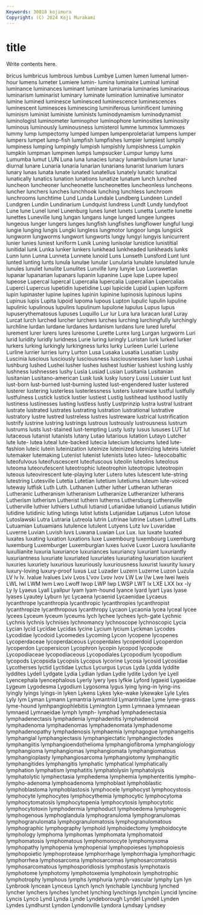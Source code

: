 ```yaml
---
Keywords: 30018 kojimura
Copyright: (C) 2024 Koji Murakami
---
```


# title

Write contents here.



bricus lumbricus lumbrous lumbus Lumbye Lumen
lumen lumenal lumen-hour lumens lumeter Lumiere lumin- lumina luminaire Luminal
luminal luminance luminances luminant luminare luminaria luminaries luminarious luminarism luminarist
luminary luminate lumination luminative luminator lumine lumined luminesce luminesced luminescence
luminescences luminescent luminesces luminescing luminiferous luminificent lumining luminism luminist luministe
luminists luminodynamism luminodynamist luminologist luminometer luminophor luminophore luminosities luminosity luminous
luminously luminousness lumisterol lumme lummox lummoxes lummy lump lumpectomy lumped
lumpen lumpenproletariat lumpens lumper lumpers lumpet lump-fish lumpfish lumpfishes lumpier
lumpiest lumpily lumpiness lumping lumpingly lumpish lumpishly lumpishness Lumpkin lumpkin
lumpman lumpmen lumps lumpsucker Lumpur lumpy lums Lumumba lumut LUN
Luna luna lunacies lunacy lunambulism lunar lunar-diurnal lunare Lunaria lunaria
lunarian lunarians lunarist lunarium lunars lunary lunas lunata lunate lunated
lunatellus lunately lunatic lunatical lunatically lunatics lunation lunations lunatize lunatum
lunch lunched luncheon luncheoner luncheonette luncheonettes luncheonless luncheons luncher lunchers
lunches lunchhook lunching lunchless lunchroom lunchrooms lunchtime Lund Lunda Lundale
Lundberg Lundeen Lundell Lundgren Lundin Lundinarium Lundquist lundress Lundt Lundy
lundyfoot Lune lune Lunel lunel Lunenburg lunes lunet lunets Lunetta
Lunette lunette lunettes Luneville lung lungan lungans lunge lunged lungee
lungees lungeous lunger lungers lunges lungfish lungfishes lungflower lungful lungi
lungie lunging lungis Lungki lungless lungmotor lungoor lungs lungsick lungworm
lungworms lungwort lungworts lungy lungyi lungyis lunicurrent lunier lunies luniest
luniform Lunik Luning lunisolar lunistice lunistitial lunitidal lunk Lunka lunker
lunkers lunkhead lunkheaded lunkheads lunks Lunn lunn Lunna Lunneta Lunnete
lunoid Luns Lunseth Lunsford Lunt lunt lunted lunting lunts lunula
lunulae lunular Lunularia lunulate lunulated lunule lunules lunulet lunulite Lunulites
Lunville luny lunyie Luo Luorawetlan lupanar lupanarian lupanars lupanin lupanine
Lupe lupe Lupee lupeol lupeose Lupercal lupercal Lupercalia lupercalia Lupercalian
Lupercalias Luperci Lupercus lupetidin lupetidine Lupi lupicide Lupid Lupien lupiform
lupin lupinaster lupine lupines lupinin lupinine lupinosis lupinous lupins Lupinus
lupis Lupita lupoid lupoma lupous Lupton lupulic lupulin lupuline lupulinic
lupulinous lupulins lupulinum lupulone lupulus Lupus lupus lupuserythematosus lupuses Luquillo
Lur lur Lura lura luracan lural Luray Lurcat lurch lurched
lurcher lurchers lurches lurching lurchingfully lurchingly lurchline lurdan lurdane lurdanes
lurdanism lurdans lure lured lureful lurement lurer lurers lures luresome
Lurette Lurex lurg Lurgan lurgworm Luri lurid luridity luridly luridness
Lurie luring luringly Luristan lurk lurked lurker lurkers lurking lurkingly
lurkingness lurks lurky Lurleen Lurlei Lurlene Lurline lurrier lurries lurry
Lurton Lusa Lusaka Lusatia Lusatian Lusby Luscinia luscious lusciously lusciousness
lusciousnesses luser lush Lushai lushburg lushed Lushei lusher lushes lushest
lushier lushiest lushing lushly lushness lushnesses lushy Lusia Lusiad Lusian
Lusitania Lusitanian lusitanian Lusitano-american Lusk lusk lusky lusory Lussi Lussier
Lust lust lust-born lust-burned lust-burning lusted lust-engendered luster lustered lusterer
lustering lusterless lusterlessness lusters lusterware lustful lustfully lustfulness Lustick lustick
lustier lustiest Lustig lustihead lustihood lustily lustiness lustinesses lusting lustless
lustly Lustprinzip lustra lustral lustrant lustrate lustrated lustrates lustrating lustration
lustrational lustrative lustratory lustre lustred lustreless lustres lustreware lustrical lustrification
lustrify lustrine lustring lustrings lustrous lustrously lustrousness lustrum lustrums lusts
lust-stained lust-tempting Lusty lusty lusus lususes LUT lut lutaceous lutanist
lutanists lutany Lutao lutarious lutation Lutayo Lutcher lute lute- lutea
luteal lute-backed lutecia lutecium luteciums luted lute-fashion luteic lutein luteinization
luteinize luteinized luteinizing luteins lutelet lutemaker lutemaking Lutenist lutenist lutenists
luteo luteo- luteocobaltic luteofulvous luteofuscescent luteofuscous luteolin luteolins luteolous luteoma
luteorufescent luteotrophic luteotrophin luteotropic luteotropin luteous luteovirescent lute-playing luter Lutero
lutes lutescent lute-string lutestring Lutesville Lutetia Lutetian lutetium lutetiums luteum
lute-voiced luteway lutfisk Luth Luth. Luthanen Luther luther Lutheran lutheran
Lutheranic Lutheranism lutheranism Lutheranize Lutheranizer lutherans Lutherism lutherism Lutherist luthern
lutherns Luthersburg Luthersville Lutherville luthier luthiers Luthuli lutianid Lutianidae lutianoid
Lutianus lutidin lutidine lutidinic luting lutings lutist lutists Lutjanidae Lutjanus
Luton lutose Lutoslawski Lutra Lutraria Lutreola lutrin Lutrinae lutrine Lutsen
Luttrell Lutts Lutuamian Lutuamians lutulence lutulent Lutyens Lutz luv Luvaridae
Luverne Luvian Luvish luvs Luwana Luwian Lux Lux. lux luxate
luxated luxates luxating luxation luxations luxe Luxembourg luxembourg Luxemburg luxemburg
Luxemburger Luxemburgian luxes luxive Luxor Luxora luxulianite luxullianite luxuria luxuriance
luxuriances luxuriancy luxuriant luxuriantly luxuriantness luxuriate luxuriated luxuriates luxuriating luxuriation
luxurient luxuries luxuriety luxurious luxuriously luxuriousness luxurist luxurity luxury luxury-loving
luxury-proof luxus Luz Luzader Luzern Luzerne Luzon Luzula LV lv
lv. lvalue lvalues Lviv Lvos L'vov Lvov lvov LW Lw
l/w Lwe lwei lweis LWL lwl LWM lwm Lwo Lwoff
lwop LWP lwp LWSP LWT lx LXE LXX lxx -ly
Ly ly Lyaeus Lyall Lyallpur lyam lyam-hound lyance lyard lyart
Lyas lyase lyases Lyautey Lyburn lyc Lycaena lycaenid Lycaenidae Lycaeus
lycanthrope lycanthropia lycanthropic lycanthropies lycanthropist lycanthropize lycanthropous lycanthropy Lycaon Lycaonia
lycea lyceal lycee lycees Lyceum lyceum lyceums lych lychee lychees
lych-gate Lychnic Lychnis lychnis lychnises lychnomancy lychnoscope lychnoscopic Lycia Lycian
lycid Lycidae Lycidas lycine Lycium lycium Lyckman Lycodes Lycodidae lycodoid
Lycomedes Lycoming Lycon lycopene lycopenes Lycoperdaceae lycoperdaceous Lycoperdales lycoperdoid Lycoperdon
lycoperdon Lycopersicon Lycophron lycopin lycopod lycopode Lycopodiaceae lycopodiaceous Lycopodiales Lycopodium
lycopodium lycopods Lycopsida Lycopsis Lycopus lycorine Lycosa lycosid Lycosidae Lycotherses
lyctid Lyctidae Lyctus Lycurgus Lycus Lyda Lydda lyddite lyddites Lydell
Lydgate Lydia Lydian lydian Lydie lydite Lydon lye Lyell Lyencephala
lyencephalous Lyerly lyery lyes lyfkie Lyford lygaeid Lygaeidae Lygeum Lygodesma
Lygodium Lygosoma lygus lying lying-in lying-ins lyingly lyings lyings-in lyken
Lykens Lykes lyke-wake lykewake Lyle Lyles Lyly lym Lyman Lymann
Lymantria lymantriid Lymantriidae Lyme lyme-grass lyme-hound lymhpangiophlebitis Lymington Lymn Lymnaea
lymnaean lymnaeid Lymnaeidae lymph lymph- lymphad lymphadenectasia lymphadenectasis lymphadenia lymphadenitis
lymphadenoid lymphadenoma lymphadenomas lymphadenomata lymphadenome lymphadenopathy lymphadenosis lymphaemia lymphagogue lymphangeitis
lymphangial lymphangiectasis lymphangiectatic lymphangiectodes lymphangiitis lymphangioendothelioma lymphangiofibroma lymphangiology lymphangioma lymphangiomas
lymphangiomata lymphangiomatous lymphangioplasty lymphangiosarcoma lymphangiotomy lymphangitic lymphangitides lymphangitis lymphatic lymphatical
lymphatically lymphation lymphatism lymphatitis lymphatolysin lymphatolysis lymphatolytic lymphectasia lymphedema lymphemia
lymphenteritis lympho- lympho-adenoma lymphoadenoma lymphoblast lymphoblastic lymphoblastoma lymphoblastosis lymphocele lymphocyst
lymphocystosis lymphocyte lymphocytes lymphocythemia lymphocytic lymphocytoma lymphocytomatosis lymphocytopenia lymphocytosis lymphocytotic
lymphocytotoxin lymphodermia lymphoduct lymphoedema lymphogenic lymphogenous lymphoglandula lymphogranuloma lymphogranulomas lymphogranulomata
lymphogranulomatosis lymphogranulomatous lymphographic lymphography lymphoid lymphoidectomy lymphoidocyte lymphology lymphoma lymphomas
lymphomata lymphomatoid lymphomatosis lymphomatous lymphomonocyte lymphomyxoma lymphopathy lymphopenia lymphopenial lymphopoieses
lymphopoiesis lymphopoietic lymphoprotease lymphorrhage lymphorrhagia lymphorrhagic lymphorrhea lymphosarcoma lymphosarcomas lymphosarcomatosis
lymphosarcomatous lymphosporidiosis lymphostasis lymphotaxis lymphotome lymphotomy lymphotoxemia lymphotoxin lymphotrophic lymphotrophy
lymphous lymphs lymphuria lymph-vascular lymphy Lyn lyn Lynbrook lyncean Lynceus
Lynch lynch lynchable Lynchburg lynched lyncher lynchers lynches lynchet lynching
lynchings lynchpin Lyncid lyncine Lyncis Lynco Lynd Lynda Lynde Lyndeborough
Lyndel Lyndell Lynden Lyndes Lyndhurst Lyndon Lyndonville Lyndora Lyndsay Lyndsey
